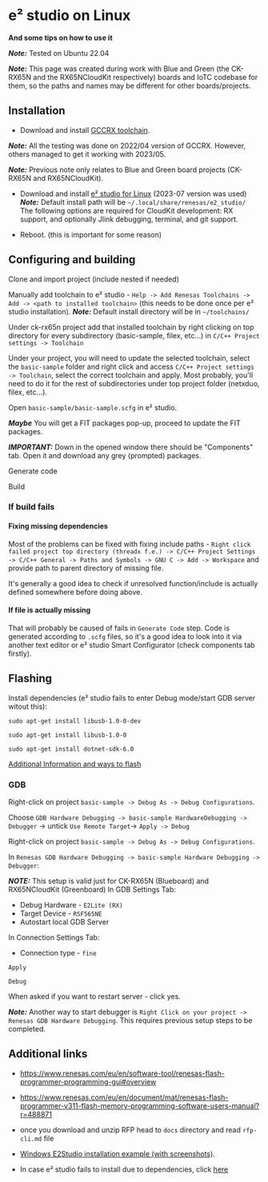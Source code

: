 # e² studio on Linux

**And some tips on how to use it**

***Note:*** Tested on Ubuntu 22.04

***Note:*** This page was created during work with Blue and Green (the CK-RX65N and the RX65NCloudKit respectively) boards and IoTC codebase for them, so the paths and names may be different for other boards/projects.

## Installation

- Download and install [GCCRX toolchain](https://llvm-gcc-renesas.com/rx-download-toolchains/).

***Note:*** All the testing was done on 2022/04 version of GCCRX. However, others managed to get it working with 2023/05.

***Note:*** Previous note only relates to Blue and Green board projects (CK-RX65N and RX65NCloudKit).

- Download and install [e² studio for Linux](https://www.renesas.com/us/en/software-tool/e2studio-information-rx-family) (2023-07 version was used)
***Note:*** Default install path will be `~/.local/share/renesas/e2_studio/`<br>
The following options are required for CloudKit development: RX support, and optionally Jlink debugging, terminal, and git support.

- Reboot. (this is important for some reason)

## Configuring and building

Clone and import project (include nested if needed)

Manually add toolchain to e² studio - `Help -> Add Renesas Toolchains -> Add -> <path to installed toolchain>` (this needs to be done once per e² studio installation). ***Note:*** Default install directory will be in `~/toolchains/`

Under ck-rx65n project add that installed toolchain by right clicking on top directory for every subdirectory (basic-sample, filex, etc...) in `C/C++ Project settings -> Toolchain`

Under your project, you will need to update the selected toolchain, select the `basic-sample` folder and right click and access `C/C++ Project settings -> Toolchain`, select the correct toolchain and apply. Most probably, you'll need to do it for the rest of subdirectories under top project folder (netxduo, filex, etc...).

Open `basic-sample/basic-sample.scfg` in e² studio.

***Maybe*** You will get a FIT packages pop-up, proceed to update the FIT packages. 

***IMPORTANT:*** Down in the opened window there should be "Components" tab. Open it and download any grey (prompted) packages.

Generate code

Build

### If build fails

#### Fixing missing dependencies

Most of the problems can be fixed with fixing include paths - `Right click failed project top directory (threadx f.e.) -> C/C++ Project Settings -> C/C++ General -> Paths and Symbols -> GNU C -> Add -> Workspace` and provide path to parent directory of missing file.

It's generally a good idea to check if unresolved function/include is actually defined somewhere before doing above.

#### If file is actually missing

That will probably be caused of fails in `Generate Code` step. Code is generated according to `.scfg` files, so it's a good idea to look into it via another text editor or e² studio Smart Configurator (check components tab firstly).

## Flashing

Install dependencies (e² studio fails to enter Debug mode/start GDB server witout this):

`sudo apt-get install libusb-1.0-0-dev`

`sudo apt-get install libusb-1.0-0`

`sudo apt-get install dotnet-sdk-6.0`

[Additional Information and ways to flash](#additional-links)

### GDB

Right-click on project `basic-sample -> Debug As -> Debug Configurations`.

Choose `GDB Hardware Debugging -> basic-sample HardwareDebugging -> Debugger` -> untick `Use Remote Target`-> `Apply -> Debug`

Right-click on project `basic-sample -> Debug As -> Debug Configurations`.

In `Renesas GDB Hardware Debugging -> basic-sample Hardware Debugging -> Debugger`:

***NOTE:*** This setup is valid just for CK-RX65N (Blueboard) and RX65NCloudKit (Greenboard)
In GDB Settings Tab:
 - Debug Hardware - `E2Lite (RX)`
 - Target Device - `RSF565NE`
 - Autostart local GDB Server

In Connection Settings Tab:
 - Connection type - `fine`

`Apply`

`Debug`

When asked if you want to restart server - click yes.

***Note:*** Another way to start debugger is `Right Click on your project -> Renesas GDB Hardware Debugging`. This requires previous setup steps to be completed.
 
## Additional links

- https://www.renesas.com/eu/en/software-tool/renesas-flash-programmer-programming-gui#overview

- https://www.renesas.com/eu/en/document/mat/renesas-flash-programmer-v311-flash-memory-programming-software-users-manual?r=488871

- once you download and unzip RFP head to `docs` directory and read `rfp-cli.md` file 

- [Windows E2Studio installation example (with screenshots)](/documentation/iotc-azurertos-sdk/samples/ck-rx65n/DEVELOPER_GUIDE.md).

- In case e² studio fails to install due to dependencies, click [here](https://en-support.renesas.com/knowledgeBase/19934358)